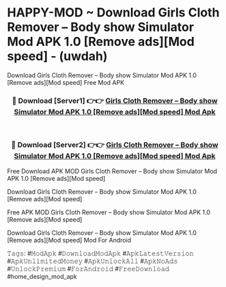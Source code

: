 # HAPPY-MOD ~ Download Girls Cloth Remover – Body show Simulator Mod APK 1.0 [Remove ads][Mod speed] - (uwdah)
Download Girls Cloth Remover – Body show Simulator Mod APK 1.0 [Remove ads][Mod speed] Free Mod APK

<div align="center">
<h3>🔴 Download [Server1] 👉👉 <a href="https://apk-comot.site?title=Girls_Cloth_Remover_–_Body_show_Simulator_Mod_APK_1.0_[Remove_ads][Mod_speed]">Girls Cloth Remover – Body show Simulator Mod APK 1.0 [Remove ads][Mod speed] Mod Apk</a></h3><br>

<h3>🔴 Download [Server2] 👉👉 <a href="https://apk-comot.site?title=Girls_Cloth_Remover_–_Body_show_Simulator_Mod_APK_1.0_[Remove_ads][Mod_speed]">Girls Cloth Remover – Body show Simulator Mod APK 1.0 [Remove ads][Mod speed] Mod Apk</a></h3>
</div>


Free Download APK MOD Girls Cloth Remover – Body show Simulator Mod APK 1.0 [Remove ads][Mod speed]

Download Girls Cloth Remover – Body show Simulator Mod APK 1.0 [Remove ads][Mod speed] 

Free APK MOD Girls Cloth Remover – Body show Simulator Mod APK 1.0 [Remove ads][Mod speed] 

Download Girls Cloth Remover – Body show Simulator Mod APK 1.0 [Remove ads][Mod speed] Mod For Android

𝚃𝚊𝚐𝚜: #𝙼𝚘𝚍𝙰𝚙𝚔 #𝙳𝚘𝚠𝚗𝚕𝚘𝚊𝚍𝙼𝚘𝚍𝙰𝚙𝚔 #𝙰𝚙𝚔𝙻𝚊𝚝𝚎𝚜𝚝𝚅𝚎𝚛𝚜𝚒𝚘𝚗 #𝙰𝚙𝚔𝚄𝚗𝚕𝚒𝚖𝚒𝚝𝚎𝚍𝙼𝚘𝚗𝚎𝚢 #𝙰𝚙𝚔𝚄𝚗𝚕𝚘𝚌𝚔𝙰𝚕𝚕 #𝙰𝚙𝚔𝙽𝚘𝙰𝚍𝚜 #𝚄𝚗𝚕𝚘𝚌𝚔𝙿𝚛𝚎𝚖𝚒𝚞𝚖 #𝙵𝚘𝚛𝙰𝚗𝚍𝚛𝚘𝚒𝚍 #𝙵𝚛𝚎𝚎𝙳𝚘𝚠𝚗𝚕𝚘𝚊𝚍 #home_design_mod_apk